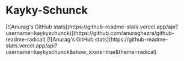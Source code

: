 # Kayky-Schunck
<div>
  [![Anurag's GitHub stats](https://github-readme-stats.vercel.app/api?username=kaykyschunck)](https://github.com/anuraghazra/github-readme-radical)
  [![Anurag's GitHub stats](https://github-readme-stats.vercel.app/api?username=kaykyschunck&show_icons=true&theme=radical)
</div>

 

  
